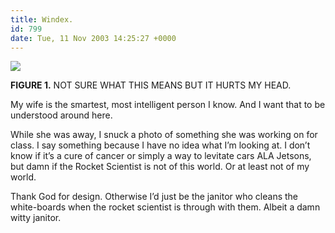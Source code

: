 ```yaml
---
title: Windex.
id: 799
date: Tue, 11 Nov 2003 14:25:27 +0000
---
```


![](http://www.airbagindustries.com/images/rocketscience.gif)  

<span class="caps">**FIGURE 1.** NOT SURE WHAT THIS MEANS BUT IT HURTS MY HEAD.</span>  

My wife is the smartest, most intelligent person I know. And I want that to be understood around here.  

While she was away, I snuck a photo of something she was working on for class. I say something because I have no idea what I’m looking at. I don’t know if it’s a cure of cancer or simply a way to levitate cars <span class="caps">ALA</span> Jetsons, but damn if the Rocket Scientist is not of this world. Or at least not of my world.  

Thank God for design. Otherwise I’d just be the janitor who cleans the white-boards when the rocket scientist is through with them. Albeit a damn witty janitor.





